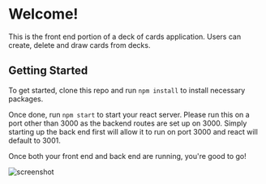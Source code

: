 # Welcome!

This is the front end portion of a deck of cards application. Users can create, delete and draw cards from decks.

## Getting Started

To get started, clone this repo and run ```npm install``` to install necessary packages.

Once done, run ```npm start``` to start your react server. Please run this on a port other than 3000 as the backend routes are set up on 3000. Simply starting up the back end first will allow it to run on port 3000 and react will default to 3001.

Once both your front end and back end are running, you're good to go!

![screenshot](https://res.cloudinary.com/dtdt6vcwa/image/upload/v1554497578/cards.png)

